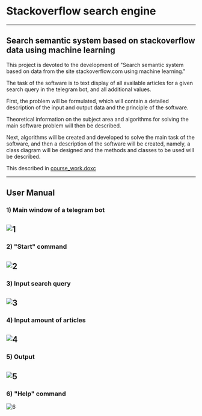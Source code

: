 # Stackoverflow search engine
-----------------------------------------------------------------------------
## Search semantic system based on stackoverflow data using machine learning
This project is devoted to the development of "Search semantic system based on data from the site stackoverflow.com using machine learning." 

The task of the software is to text display of all available articles for a given search query in the telegram bot, and all additional values.

First, the problem will be formulated, which will contain a detailed description of the input and output data and the principle of the software.

Theoretical information on the subject area and algorithms for solving the main software problem will then be described.

Next, algorithms will be created and developed to solve the main task of the software, and then a description of the software will be created, namely, a class diagram will be designed and the methods and classes to be used will be described.

This described in [course_work.doxc](https://github.com/TyKo0707/stackoverflow_search/blob/main/course_work.docx)

-----------------------------------------------------------------------------
## User Manual
### 1) Main window of a telegram bot
![1](https://user-images.githubusercontent.com/65500151/174435462-b54e9f9d-6319-44f2-8557-cc72eb88f33e.png)
-----------------------------------------------------------------------------

### 2) "Start" command
![2](https://user-images.githubusercontent.com/65500151/174435488-b244fd27-fcab-4627-8a9f-d0741643d5f3.png)
-----------------------------------------------------------------------------

### 3) Input search query
![3](https://user-images.githubusercontent.com/65500151/174435530-170f42f7-bd4e-4940-a81b-338443208709.png)
-----------------------------------------------------------------------------

### 4) Input amount of articles
![4](https://user-images.githubusercontent.com/65500151/174435533-f4d741e6-e99c-4ac2-b302-943eee4deaed.png)
-----------------------------------------------------------------------------

### 5) Output
![5](https://user-images.githubusercontent.com/65500151/174435535-028b6d07-5218-43db-9ad6-467b422fb686.png)
-----------------------------------------------------------------------------

### 6) "Help" command
![6](https://user-images.githubusercontent.com/65500151/174435537-b2e9078b-cf96-4463-beea-bfe992fee740.png)
